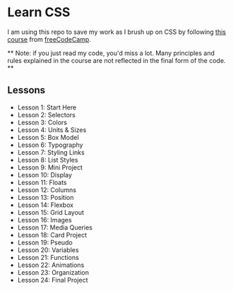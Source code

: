 # Learn CSS

I am using this repo to save my work as I brush up on CSS by following [this course](https://youtu.be/OXGznpKZ_sA?si=jUk0oBv8MgliTzwO) from [freeCodeCamp](https://www.freecodecamp.org/).

** Note: if you just read my code, you'd miss a lot. Many principles and rules explained in the course are not reflected in the final form of the code. **

## Lessons
* Lesson 1: Start Here
* Lesson 2: Selectors
* Lesson 3: Colors
* Lesson 4: Units & Sizes
* Lesson 5: Box Model
* Lesson 6: Typography
* Lesson 7: Styling Links
* Lesson 8: List Styles
* Lesson 9: Mini Project
* Lesson 10: Display
* Lesson 11: Floats
* Lesson 12: Columns
* Lesson 13: Position
* Lesson 14: Flexbox
* Lesson 15: Grid Layout
* Lesson 16: Images
* Lesson 17: Media Queries
* Lesson 18: Card Project
* Lesson 19: Pseudo
* Lesson 20: Variables
* Lesson 21: Functions
* Lesson 22: Animations
* Lesson 23: Organization
* Lesson 24: Final Project